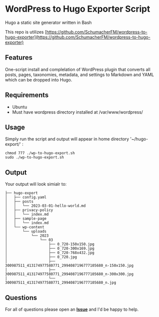 # WordPress to Hugo Exporter Script

Hugo a static site generator written in Bash

This repo is utilizes [https://github.com/SchumacherFM/wordpress-to-hugo-exporter](https://github.com/SchumacherFM/wordpress-to-hugo-exporter)

## Features

One-script install and complelation of WordPress plugin that converts all posts, pages, taxonomies, metadata, and settings to Markdown and YAML which can be dropped into Hugo.

## Requirements

- Ubuntu
- Must have wordpress directory installed at /var/www/wordpress/

## Usage

Simply run the script and output will appear in home directory '~/hugo-export/' :

	chmod 777 ./wp-to-hugo-export.sh
	sudo ./wp-to-hugo-export.sh
## Output

Your output will look simialr to:

	├── hugo-export
	│   ├── config.yaml
	│   ├── posts
	│   │   └── 2023-03-01-hello-world.md
	│   ├── privacy-policy
	│   │   └── index.md
	│   ├── sample-page
	│   │   └── index.md
	│   └── wp-content
	│       └── uploads
	│           └── 2023
	│               └── 03
	│                   ├── 0_720-150x150.jpg
	│                   ├── 0_720-300x169.jpg
	│                   ├── 0_720-768x432.jpg
	│                   ├── 0_720.jpg
	│                   ├── 300987511_413174977580771_2994087196777105680_n-150x150.jpg
	│                   ├── 300987511_413174977580771_2994087196777105680_n-300x300.jpg
	│                   └── 300987511_413174977580771_2994087196777105680_n.jpg


## Questions

For all of questions please open an **[Issue](https://github.com/israellandes/wp-to-hugo-exporter/issues)** and I'd be happy to help.
